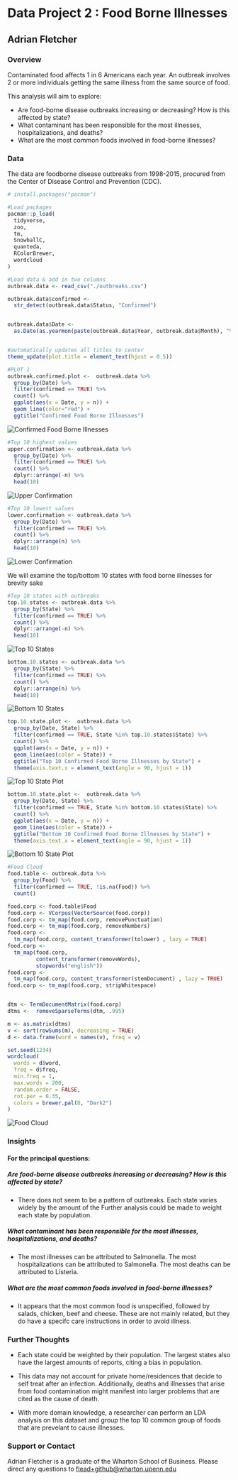 # Data Project 2 : Food Borne Illnesses


## Adrian Fletcher

### Overview
Contaminated food affects 1 in 6 Americans each year. An outbreak involves 2 or more individuals getting the same illness from the same source of food. 

This analysis will aim to explore:

* Are food-borne disease outbreaks increasing or decreasing? How is this affected by state? 
* What contaminant has been responsible for the most illnesses, hospitalizations, and deaths?
* What are the most common foods involved in food-borne illnesses?

### Data
The data are foodborne disease outbreaks from 1998-2015, procured from the Center of Disease Control and Prevention (CDC).  

```r
# install.packages("pacman")

#Load packages
pacman::p_load(
  tidyverse,
  zoo,
  tm,
  SnowballC,
  quanteda,
  RColorBrewer,
  wordcloud
)

#Load data & add in two columns
outbreak.data <- read_csv("./outbreaks.csv")

outbreak.data$confirmed <-
  str_detect(outbreak.data$Status, "Confirmed")


outbreak.data$Date <-
  as.Date(as.yearmon(paste(outbreak.data$Year, outbreak.data$Month), "%Y %b"))


#automatically updates all titles to center
theme_update(plot.title = element_text(hjust = 0.5))

#PLOT 1
outbreak.confirmed.plot <-  outbreak.data %>%
  group_by(Date) %>%
  filter(confirmed == TRUE) %>%
  count() %>%
  ggplot(aes(x = Date, y = n)) +
  geom_line(color="red") +
  ggtitle("Confirmed Food Borne Illnesses")
```

![Confirmed Food Borne Illnesses](/img/confirmed-food-borne-illnesses.png)


```r
#Top 10 highest values
upper.confirmation <- outbreak.data %>%
  group_by(Date) %>%
  filter(confirmed == TRUE) %>%
  count() %>%
  dplyr::arrange(-n) %>%
  head(10)
```

![Upper Confirmation](/img/upper-confirmation.PNG)

```r
#Top 10 lowest values
lower.confirmation <- outbreak.data %>%
  group_by(Date) %>%
  filter(confirmed == TRUE) %>%
  count() %>%
  dplyr::arrange(n) %>%
  head(10)
```
![Lower Confirmation](/img/lower-confirmation.PNG)

We will examine the top/bottom 10 states with food borne illnesses for brevity sake

```r
#Top 10 states with outbreaks
top.10.states <- outbreak.data %>%
  group_by(State) %>%
  filter(confirmed == TRUE) %>%
  count() %>%
  dplyr::arrange(-n) %>%
  head(10)
```

![Top 10 States](/img/top-10-state-list.PNG)

```r
bottom.10.states <- outbreak.data %>%
  group_by(State) %>%
  filter(confirmed == TRUE) %>%
  count() %>%
  dplyr::arrange(n) %>%
  head(10)
```

![Bottom 10 States](/img/bottom-10-state-list.PNG)

```r
top.10.state.plot <-  outbreak.data %>%
  group_by(Date, State) %>%
  filter(confirmed == TRUE, State %in% top.10.states$State) %>%
  count() %>%
  ggplot(aes(x = Date, y = n)) +
  geom_line(aes(color = State)) +
  ggtitle("Top 10 Confirmed Food Borne Illnesses by State") +
  theme(axis.text.x = element_text(angle = 90, hjust = 1))
```

![Top 10 State Plot](/img/top-10-state-plot.png)

```r
bottom.10.state.plot <-  outbreak.data %>%
  group_by(Date, State) %>%
  filter(confirmed == TRUE, State %in% bottom.10.states$State) %>%
  count() %>%
  ggplot(aes(x = Date, y = n)) +
  geom_line(aes(color = State)) +
  ggtitle("Bottom 10 Confirmed Food Borne Illnesses by State") +
  theme(axis.text.x = element_text(angle = 90, hjust = 1))
```

![Bottom 10 State Plot](/img/bottom-10-state-plot.png)

```r
#Food Cloud
food.table <- outbreak.data %>%
  group_by(Food) %>%
  filter(confirmed == TRUE, !is.na(Food)) %>%
  count()

food.corp <- food.table$Food
food.corp <- VCorpus(VectorSource(food.corp))
food.corp <- tm_map(food.corp, removePunctuation)
food.corp <- tm_map(food.corp, removeNumbers)
food.corp <-
  tm_map(food.corp, content_transformer(tolower) , lazy = TRUE)
food.corp <-
  tm_map(food.corp,
         content_transformer(removeWords),
         stopwords("english"))
food.corp <-
  tm_map(food.corp, content_transformer(stemDocument) , lazy = TRUE)
food.corp <- tm_map(food.corp, stripWhitespace)


dtm <- TermDocumentMatrix(food.corp)
dtms <-  removeSparseTerms(dtm, .995)

m <- as.matrix(dtms)
v <- sort(rowSums(m), decreasing = TRUE)
d <- data.frame(word = names(v), freq = v)

set.seed(1234)
wordcloud(
  words = d$word,
  freq = d$freq,
  min.freq = 1,
  max.words = 200,
  random.order = FALSE,
  rot.per = 0.35,
  colors = brewer.pal(8, "Dark2")
)
```
![Food Cloud](/img/food-cloud.png)

### Insights  

#### For the principal questions:

##### Are food-borne disease outbreaks increasing or decreasing? How is this affected by state?
* There does not seem to be a pattern of outbreaks. Each state varies widely by the amount of the Further analysis could be made to weight each state by population. 

##### What contaminant has been responsible for the most illnesses, hospitalizations, and deaths?
* The most illnesses can be attributed to Salmonella. The most hospitalizations can be attributed to Salmonella. The most deaths can be attributed to Listeria. 

##### What are the most common foods involved in food-borne illnesses?
* It appears that the most common food is unspecified, followed by salads, chicken, beef and cheese. These are not mainly related, but they do have a specifc care instructions in order to avoid illness. 

### Further Thoughts
* Each state could be weighted by their population. The largest states also have the largest amounts of reports, citing a bias in population. 

* This data may not account for private home/residences that decide to self treat after an infection. Additionally, deaths and illnesses that arise from food contamination might manifest into larger problems that are cited as the cause of death. 

* With more domain knowledge, a researcher can perform an LDA analysis on this dataset and group the top 10 common group of foods that are prevelant to cause illnesses. 

### Support or Contact

Adrian Fletcher is a graduate of the Wharton School of Business. Please direct any questions to flead+github@wharton.upenn.edu
